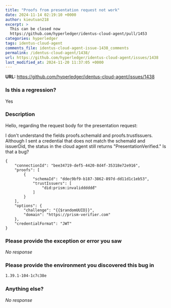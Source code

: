 ```yaml
---
title: "Proofs from presentation request not work"
date: 2024-11-14 02:19:10 +0000
author: kieutuan218
excerpt: >
  This can be closed now
  https://github.com/hyperledger/identus-cloud-agent/pull/1453 
categories: hyperledger
tags: identus-cloud-agent
comments_file: identus-cloud-agent-issue-1438_comments
permalink: /identus-cloud-agent/1438/
url: https://github.com/hyperledger/identus-cloud-agent/issues/1438
last_modified_at: 2024-11-20 11:37:05 +0000
---
```



**URL:** https://github.com/hyperledger/identus-cloud-agent/issues/1438

### Is this a regression?

Yes

### Description

Hello, regarding the request body for the presentation request:

I don't understand the fields proofs.schemaId and proofs.trustIssuers. Although I sent a credential that does not match the schemaId and issuerDid, the status in the cloud agent still returns "PresentationVerified."
Is that a bug?

```
{
    "connectionId": "bee34719-def5-4420-8d4f-35318e72e916",
    "proofs": [
        {
            "schemaId": "ddec9bf9-b187-3862-897d-dd11d1c1eb53",
            "trustIssuers": [
                "did:prism:invalidddddđ"
            ]
        }
    ],
    "options": {
        "challenge": "{{$randomUUID}}",
        "domain": "https://prism-verifier.com"
    },
    "credentialFormat": "JWT"
}
```

### Please provide the exception or error you saw

_No response_

### Please provide the environment you discovered this bug in

```Markdown
1.39.1-104-1c7c38e
```


### Anything else?

_No response_